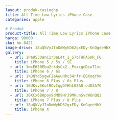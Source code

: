 ```yaml
---
layout: produk-casinghp
title: All Time Low Lyrics iPhone Case
categories: apple

# Produk
product-title: All Time Low Lyrics iPhone Case
harga: 90000
sku: hn-0421
image-drive: 18uQkVyJInDmWyhD62gxEDy-KnOgeeHhX
gallery:
  - url: 1Pa953UanC1r3aL4t_1_S7oTHPASKR_FQ
    title: iPhone 5 / 5s / SE
  - url: 1wcE650Ebu2rkdyCx2-_PvxcgeDioT1vc
    title: iPhone 6 / 6s
  - url: 1kDQYd5ygwF2aAwuHbc34rfr-EQXoqYnw
    title: iPhone 6 Plus / 6s Plus
  - url: 16UKvv5KotROvIqgDYHhL08AD-odD3A7O
    title: iPhone 7 / 8
  - url: 10XCx6B0poy9dMD9HrJ9MHunSvcWGnQQi
    title: iPhone 7 Plus / 8 Plus
  - url: 18uQkVyJInDmWyhD62gxEDy-KnOgeeHhX
    title: iPhone X
---
```

